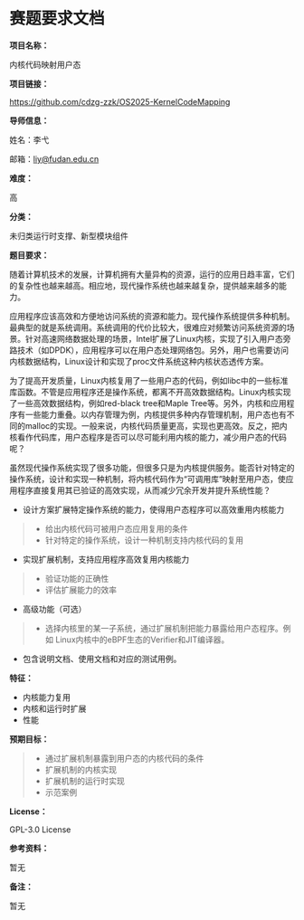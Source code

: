 # 赛题要求文档

**项目名称：**

内核代码映射用户态

**项目链接：**

https://github.com/cdzg-zzk/OS2025-KernelCodeMapping

**导师信息：**

姓名：李弋

邮箱：liy@fudan.edu.cn

**难度：**

高

**分类：**

未归类运行时支撑、新型模块组件

**题目要求：**

随着计算机技术的发展，计算机拥有大量异构的资源，运行的应用日趋丰富，它们的复杂性也越来越高。相应地，现代操作系统也越来越复杂，提供越来越多的能力。

应用程序应该高效和方便地访问系统的资源和能力。现代操作系统提供多种机制。最典型的就是系统调用。系统调用的代价比较大，很难应对频繁访问系统资源的场景。针对高速网络数据处理的场景，Intel扩展了Linux内核，实现了引入用户态旁路技术（如DPDK），应用程序可以在用户态处理网络包。另外，用户也需要访问内核数据结构，Linux设计和实现了proc文件系统这种内核状态透传方案。

为了提高开发质量，Linux内核复用了一些用户态的代码，例如libc中的一些标准库函数。不管是应用程序还是操作系统，都离不开高效数据结构。Linux内核实现了一些高效数据结构，例如red-black tree和Maple Tree等。另外，内核和应用程序有一些能力重叠。以内存管理为例，内核提供多种内存管理机制，用户态也有不同的malloc的实现。一般来说，内核代码质量更高，实现也更高效。反之，把内核看作代码库，用户态程序是否可以尽可能利用内核的能力，减少用户态的代码呢？

虽然现代操作系统实现了很多功能，但很多只是为内核提供服务。能否针对特定的操作系统，设计和实现一种机制，将内核代码作为“可调用库”映射至用户态，使应用程序直接复用其已验证的高效实现，从而减少冗余开发并提升系统性能？

- 设计方案扩展特定操作系统的能力，使得用户态程序可以高效重用内核能力

> - 给出内核代码可被用户态应用复用的条件
> - 针对特定的操作系统，设计一种机制支持内核代码的复用

- 实现扩展机制，支持应用程序高效复用内核能力

> - 验证功能的正确性
> - 评估扩展能力的效率

- 高级功能（可选）

> - 选择内核里的某一子系统，通过扩展机制把能力暴露给用户态程序。例如
>   Linux内核中的eBPF生态的Verifier和JIT编译器。

- 包含说明文档、使用文档和对应的测试用例。

**特征：**

- 内核能力复用
- 内核和运行时扩展
- 性能

**预期目标：**

> - 通过扩展机制暴露到用户态的内核代码的条件
> - 扩展机制的内核实现
> - 扩展机制的运行时实现
> - 示范案例


**License：**

GPL-3.0 License

**参考资料：**

暂无

**备注：**

暂无
